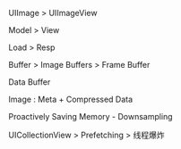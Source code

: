 UIImage  >  UIImageView

Model   >    View

Load   >   Resp

Buffer   >   Image Buffers   >   Frame Buffer

Data Buffer

Image :   Meta + Compressed Data

Proactively Saving Memory - Downsampling  


UICollectionView  >  Prefetching  >  线程爆炸